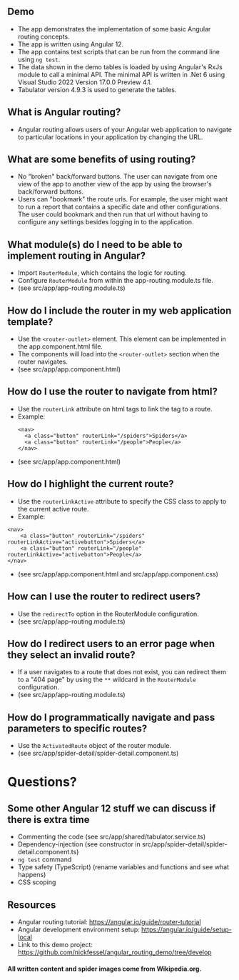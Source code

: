 ## Demo

- The app demonstrates the implementation of some basic Angular routing concepts. 
- The app is written using Angular 12. 
- The app contains test scripts that can be run from the command line using `ng test`.
- The data shown in the demo tables is loaded by using Angular's RxJs module to call a minimal API. The minimal API is written in .Net 6 using Visual Studio 2022 Version 17.0.0 Preview 4.1.
- Tabulator version 4.9.3 is used to generate the tables.

## What is Angular routing?

- Angular routing allows users of your Angular web application to navigate to particular locations in your application by changing the URL. 

## What are some benefits of using routing?

- No "broken" back/forward buttons. The user can navigate from one view of the app to another view of the app by using the browser's back/forward buttons.
- Users can "bookmark" the route urls. For example, the user might want to run a report that contains a specific date and other configurations. The user could bookmark and then run that url without having to configure any settings besides logging in to the application.

## What module(s) do I need to be able to implement routing in Angular?

- Import `RouterModule`, which contains the logic for routing.
- Configure `RouterModule` from within the app-routing.module.ts file.
- (see src/app/app-routing.module.ts)

## How do I include the router in my web application template?

- Use the `<router-outlet>` element. This element can be implemented in the app.component.html file.
- The components will load into the `<router-outlet>` section when the router navigates.
- (see src/app/app.component.html)

## How do I use the router to navigate from html?
 
- Use the `routerLink` attribute on html tags to link the tag to a route.
- Example:
  ```
  <nav>
    <a class="button" routerLink="/spiders">Spiders</a>
    <a class="button" routerLink="/people">People</a>
  </nav>
  ```
- (see src/app/app.component.html)

## How do I highlight the current route?
 
 - Use the `routerLinkActive` attribute to specify the CSS class to apply to the current active route.
 - Example:

```
<nav>
    <a class="button" routerLink="/spiders" routerLinkActive="activebutton">Spiders</a> 
    <a class="button" routerLink="/people" routerLinkActive="activebutton">People</a>
</nav>	
```
- (see src/app/app.component.html and src/app/app.component.css)

## How can I use the router to redirect users?
 
- Use the `redirectTo` option in the RouterModule configuration.
- (see src/app/app-routing.module.ts)

## How do I redirect users to an error page when they select an invalid route?
 
- If a user navigates to a route that does not exist, you can redirect them to a "404 page" by using the `**` wildcard in the `RouterModule` configuration.
- (see src/app/app-routing.module.ts)

## How do I programmatically navigate and pass parameters to specific routes?

- Use the `ActivatedRoute` object of the router module.
- (see src/app/spider-detail/spider-detail.component.ts)

# Questions?

## Some other Angular 12 stuff we can discuss if there is extra time
- Commenting the code (see src/app/shared/tabulator.service.ts)
- Dependency-injection (see constructor in src/app/spider-detail/spider-detail.component.ts)
- `ng test` command
- Type safety (TypeScript) (rename variables and functions and see what happens)
- CSS scoping

## Resources

- Angular routing tutorial: https://angular.io/guide/router-tutorial
- Angular development environment setup: https://angular.io/guide/setup-local
- Link to this demo project: https://github.com/nickfessel/angular_routing_demo/tree/develop

#### All written content and spider images come from Wikipedia.org.